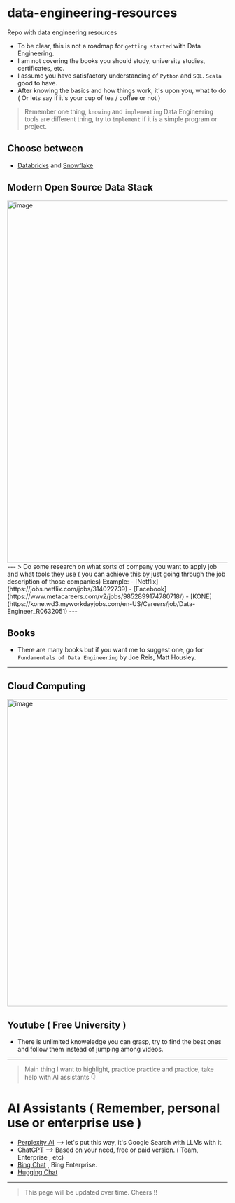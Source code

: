 # data-engineering-resources
Repo with data engineering resources 

- To be clear, this is not a roadmap for `getting started` with Data Engineering.
- I am not covering the books you should study, university studies, certificates, etc.
- I assume you have satisfactory understanding of `Python` and `SQL`. `Scala` good to have.
- After knowing the basics and how things work, it's upon you, what to do ( Or lets say if it's your cup of tea / coffee or not )
> Remember one thing, `knowing` and `implementing` Data Engineering tools are different thing, try to `implement` if it is a simple program or project.

## Choose between
- [Databricks](https://www.databricks.com/) and [Snowflake](https://www.snowflake.com/en/)

## Modern Open Source Data Stack
<img width="827" alt="image" src="https://github.com/sudarshan-koirala/data-engineering-resources/assets/14214659/c5431fb4-d3b5-47fd-9a58-82f0cdad8416">
---
> Do some research on what sorts of company you want to apply job and what tools they use ( you can achieve this by just going through the job description of those companies)
Example:
- [Netflix](https://jobs.netflix.com/jobs/314022739)
- [Facebook](https://www.metacareers.com/v2/jobs/9852899174780718/)
- [KONE](https://kone.wd3.myworkdayjobs.com/en-US/Careers/job/Data-Engineer_R0632051)
---

## Books
- There are many books but if you want me to suggest one, go for `Fundamentals of Data Engineering` by Joe Reis, Matt Housley.
----

## Cloud Computing
<img width="702" alt="image" src="https://github.com/sudarshan-koirala/data-engineering-resources/assets/14214659/5cdc67e9-ee07-420c-9a72-ac96a20ff2fd">


## Youtube ( Free University )
- There is unlimited knoweledge you can grasp, try to find the best ones and follow them instead of jumping among videos.
---

> Main thing I want to highlight, practice practice and practice, take help with AI assistants 👇
 
# AI Assistants ( Remember, personal use or enterprise use )
- [Perplexity AI](https://perplexity.ai/pro?referral_code=YAWB6JNV) --> let's put this way, it's Google Search with LLMs with it.
- [ChatGPT](https://chat.openai.com/) --> Based on your need, free or paid version. ( Team, Enterprise , etc)
- [Bing Chat](https://www.bing.com/search?q=Bing+AI&showconv=1&FORM=hpcodx) , Bing Enterprise.
- [Hugging Chat](https://huggingface.co/chat/)

---
> This page will be updated over time. Cheers !!

